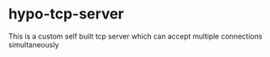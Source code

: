 # hypo-tcp-server
This is a custom self built tcp server which can accept multiple  connections simultaneously
